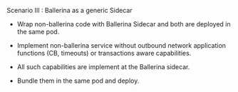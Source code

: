 

Scenario III : Ballerina as a generic Sidecar

- Wrap non-ballerina code with Ballerina Sidecar and both are deployed in the same pod.

- Implement non-ballerina service without outbound network application functions (CB, timeouts) or transactions aware capabilities.
- All such capabilities are implement at the Ballerina sidecar.
- Bundle them in the same pod and deploy. 
